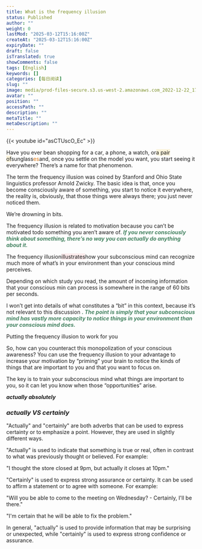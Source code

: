 ```yaml
---
title: What is the frequency illusion
status: Published
author: ""
weight: 0
lastMod: "2025-03-12T15:16:00Z"
createAt: "2025-03-12T15:16:00Z"
expiryDate: ""
draft: false
isTranslated: true
showComments: false
tags: [English]
keywords: []
categories: [每日阅读]
slug: ""
image: media/prod-files-secure.s3.us-west-2.amazonaws.com_2022-12-22_17_47_12.png
avatar: ""
position: ""
accessPath: ""
description: ""
metaTitle: ""
metaDescription: ""
---
```


{{< youtube id="asCTUscO_Ec" >}}



Have you ever bean shopping for a car, a phone, a watch, or<span style="background-color: rgba(251, 243, 219, 1);">a pair of</span>sunglass<span style="color: rgba(217, 115, 13, 1);">es</span>and, once you settle on the model you want, you start seeing it everywhere? There’s a name for that phenomenon.

The term the frequency illusion was coined by Stanford and Ohio State linguistics professor Arnold Zwicky. The basic idea is that, once you become consciously aware of something, you start to notice it everywhere, the reality is, obviously, that those things were always there; you just never noticed them.

<!--more-->We’re drowning in bits.

The frequency illusion is related to motivation because you can’t be motivated todo something you aren’t aware of.<span style="color: rgba(68, 131, 97, 1);"> ***If you never consciously think about something, there’s no way you can actually do anything about it.*** </span>

The frequency illusion<span style="background-color: rgba(253, 235, 236, 1);">illustrates</span>how your subconscious mind can recognize much more of what’s in your environment than your conscious mind perceives.

Depending on which study you read, the amount of incoming information that your conscious min can process is somewhere in the range of 60 bits per seconds.

I won’t get into details of what constitutes a “bit” in this context, because it’s not relevant to this discussion<span style="color: rgba(68, 131, 97, 1);"> ***. The point is simply that your subconscious mind has vastly more capacity to notice things in your environment than your conscious mind does.*** </span>

Putting the frequency illusion to work for you

So, how can you counteract this monopolization of your conscious awareness? You can use the frequency illusion to your advantage to increase your motivation by “priming” your brain to notice the kinds of things that are important to you and that you want to focus on.

The key is to train your subconscious mind what things are important to you, so it can let you know when those “opportunities” arise.



 ***actually absolutely*** 

###  ***actually  VS  certainly*** 
"Actually" and "certainly" are both adverbs that can be used to express certainty or to emphasize a point. However, they are used in slightly different ways.

"Actually" is used to indicate that something is true or real, often in contrast to what was previously thought or believed. For example:

"I thought the store closed at 9pm, but actually it closes at 10pm."

"Certainly" is used to express strong assurance or certainty. It can be used to affirm a statement or to agree with someone. For example:

"Will you be able to come to the meeting on Wednesday? - Certainly, I'll be there."

"I'm certain that he will be able to fix the problem."

In general, "actually" is used to provide information that may be surprising or unexpected, while "certainly" is used to express strong confidence or assurance.







